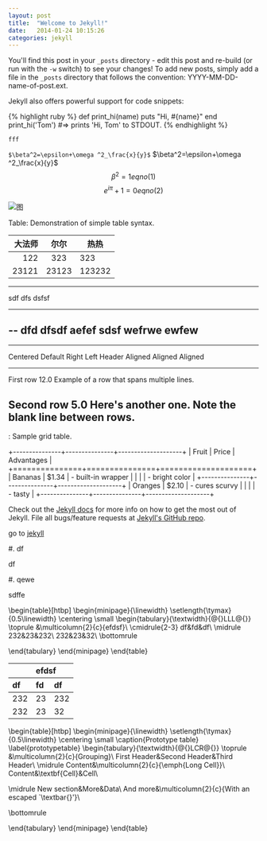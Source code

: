 ```yaml
---
layout: post
title:  "Welcome to Jekyll!"
date:   2014-01-24 10:15:26
categories: jekyll
---
```


You'll find this post in your `_posts` directory - edit this post and re-build (or run with the `-w` switch) to see your changes!
To add new posts, simply add a file in the `_posts` directory that follows the convention: YYYY-MM-DD-name-of-post.ext.

Jekyll also offers powerful support for code snippets:


{% highlight ruby %}
def print_hi(name)
  puts "Hi, #{name}"
end
print_hi('Tom')
#=> prints 'Hi, Tom' to STDOUT.
{% endhighlight %}

	fff

`$\beta^2=\epsilon+\omega ^2_\frac{x}{y}$`
$\beta^2=\epsilon+\omega ^2_\frac{x}{y}$
$$\beta^2=1 eqno(1)$$
$$e^{i\pi}+1=0 eqno(2)$$

![图](/img/aniblo_2l_L11.jpg)


Table:  Demonstration of simple table syntax.


|大法师 |尔尔|热热|
|----:|:----:|----|
|122|323|323|
|23121|23123|123232|


-----------------------
sdf      dfs     dsfsf
-----   -----   -------
--
dfd     dfsdf    aefef
sdsf    wefrwe     ewfew
-------------------------


-------------------------------------------------------------
 Centered   Default           Right Left
  Header    Aligned         Aligned Aligned
----------- ------- --------------- -------------------------
   First    row                12.0 Example of a row that
                                    spans multiple lines.

  Second    row                 5.0 Here's another one. Note
                                    the blank line between
                                    rows.
-------------------------------------------------------------



: Sample grid table.

+---------------+---------------+--------------------+
| Fruit         | Price         | Advantages         |
+===============+===============+====================+
| Bananas       | $1.34         | - built-in wrapper |
|               |               | - bright color     |
+---------------+---------------+--------------------+
| Oranges       | $2.10         | - cures scurvy     |
|               |               | - tasty            |
+---------------+---------------+--------------------+



Check out the [Jekyll docs][jekyll] for more info on how to get the most out of Jekyll. File all bugs/feature requests at [Jekyll's GitHub repo][jekyll-gh].

go to [jekyll]

#. df 

df

#. qewe

sdffe

\begin{table}[htbp]
\begin{minipage}{\linewidth}
\setlength{\tymax}{0.5\linewidth}
\centering
\small
\begin{tabulary}{\textwidth}{@{}LLL@{}} \toprule
&\multicolumn{2}{c}{efdsf}\\
\cmidrule{2-3}
df&fd&df\\
\midrule
232&23&232\\
232&23&32\\
\bottomrule

\end{tabulary}
\end{minipage}
\end{table}


<table>
<colgroup>
<col style="text-align:left;"/>
<col style="text-align:left;"/>
<col style="text-align:left;"/>
</colgroup>

<thead>
<tr>
	<th style="text-align:left;"></th>
	<th style="text-align:left;" colspan="2">efdsf</th>
</tr>
<tr>
	<th style="text-align:left;">df</th>
	<th style="text-align:left;">fd</th>
	<th style="text-align:left;">df</th>
</tr>
</thead>

<tbody>
<tr>
	<td style="text-align:left;">232</td>
	<td style="text-align:left;">23</td>
	<td style="text-align:left;">232</td>
</tr>
<tr>
	<td style="text-align:left;">232</td>
	<td style="text-align:left;">23</td>
	<td style="text-align:left;">32</td>
</tr>
</tbody>
</table>

\begin{table}[htbp]
\begin{minipage}{\linewidth}
\setlength{\tymax}{0.5\linewidth}
\centering
\small
\caption{Prototype table}
\label{prototypetable}
\begin{tabulary}{\textwidth}{@{}LCR@{}} \toprule
&\multicolumn{2}{c}{Grouping}\\
First Header&Second Header&Third Header\\
\midrule
Content&\multicolumn{2}{c}{\emph{Long Cell}}\\
Content&\textbf{Cell}&Cell\\

\midrule
New section&More&Data\\
And more&\multicolumn{2}{c}{With an escaped `\textbar{}'}\\

\bottomrule

\end{tabulary}
\end{minipage}
\end{table}




[jekyll-gh]: https://github.com/mojombo/jekyll
[jekyll]:    http://jekyllrb.com
